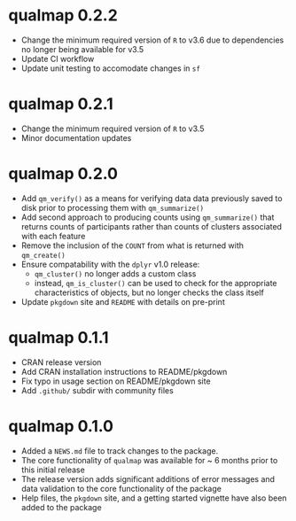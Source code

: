 # qualmap 0.2.2

* Change the minimum required version of `R` to v3.6 due to dependencies no longer being available for v3.5
* Update CI workflow
* Update unit testing to accomodate changes in `sf`


# qualmap 0.2.1

* Change the minimum required version of `R` to v3.5
* Minor documentation updates

# qualmap 0.2.0

* Add `qm_verify()` as a means for verifying data data previously saved to disk prior to processing them with `qm_summarize()`
* Add second approach to producing counts using `qm_summarize()` that returns counts of participants rather than counts of clusters associated with each feature
* Remove the inclusion of the `COUNT` from what is returned with `qm_create()`
* Ensure compatability with the `dplyr` v1.0 release:
  * `qm_cluster()` no longer adds a custom class
  * instead, `qm_is_cluster()` can be used to check for the appropriate characteristics of objects, but no longer checks the class itself
* Update `pkgdown` site and `README` with details on pre-print

# qualmap 0.1.1

* CRAN release version
* Add CRAN installation instructions to README/pkgdown
* Fix typo in usage section on README/pkgdown site
* Add `.github/` subdir with community files

# qualmap 0.1.0

* Added a `NEWS.md` file to track changes to the package.
* The core functionality of `qualmap` was available for ~ 6 months prior to this initial release
* The release version adds significant additions of error messages and data validation to the core functionality of the package
* Help files, the `pkgdown` site, and a getting started vignette have also been added to the package
